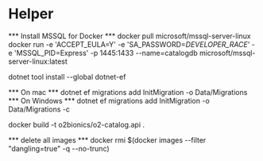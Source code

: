 # Helper

*** Install MSSQL for Docker ***
docker pull microsoft/mssql-server-linux
docker run -e 'ACCEPT_EULA=Y' -e 'SA_PASSWORD=_DEVELOPER_RACE_' -e 'MSSQL_PID=Express' -p 1445:1433 --name=catalogdb microsoft/mssql-server-linux:latest


dotnet tool install --global dotnet-ef

*** On mac ***
dotnet ef migrations add InitMigration -o Data/Migrations
*** On Windows ***
dotnet ef migrations add InitMigration -o Data/Migrations -c




docker build -t o2bionics/o2-catalog.api .

*** delete all images ***
docker rmi $(docker images --filter "dangling=true" -q --no-trunc)
